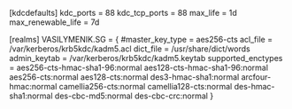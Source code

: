 [kdcdefaults]
 kdc_ports = 88
 kdc_tcp_ports = 88
 max_life = 1d  
 max_renewable_life = 7d

[realms]
 VASILYMENIK.SG = {
  #master_key_type = aes256-cts
  acl_file = /var/kerberos/krb5kdc/kadm5.acl
  dict_file = /usr/share/dict/words
  admin_keytab = /var/kerberos/krb5kdc/kadm5.keytab
  supported_enctypes = aes256-cts-hmac-sha1-96:normal aes128-cts-hmac-sha1-96:normal aes256-cts:normal aes128-cts:normal des3-hmac-sha1:normal arcfour-hmac:normal camellia256-cts:normal camellia128-cts:normal des-hmac-sha1:normal des-cbc-md5:normal des-cbc-crc:normal
 }
